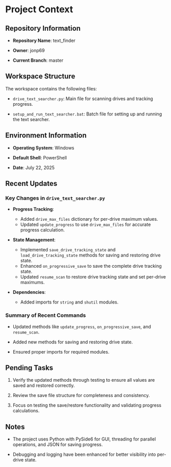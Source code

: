 # Project Context

## Repository Information

- **Repository Name**: text_finder

- **Owner**: jonp69

- **Current Branch**: master

## Workspace Structure

The workspace contains the following files:

- `drive_text_searcher.py`: Main file for scanning drives and tracking progress.

- `setup_and_run_text_searcher.bat`: Batch file for setting up and running the text searcher.

## Environment Information

- **Operating System**: Windows

- **Default Shell**: PowerShell

- **Date**: July 22, 2025

## Recent Updates

### Key Changes in `drive_text_searcher.py`

- **Progress Tracking**:
  - Added `drive_max_files` dictionary for per-drive maximum values.
  - Updated `update_progress` to use `drive_max_files` for accurate progress calculation.

- **State Management**:
  - Implemented `save_drive_tracking_state` and `load_drive_tracking_state` methods for saving and restoring drive state.
  - Enhanced `on_progressive_save` to save the complete drive tracking state.
  - Updated `resume_scan` to restore drive tracking state and set per-drive maximums.

- **Dependencies**:
  - Added imports for `string` and `shutil` modules.

### Summary of Recent Commands

- Updated methods like `update_progress`, `on_progressive_save`, and `resume_scan`.

- Added new methods for saving and restoring drive state.

- Ensured proper imports for required modules.

## Pending Tasks

1. Verify the updated methods through testing to ensure all values are saved and restored correctly.

2. Review the save file structure for completeness and consistency.

3. Focus on testing the save/restore functionality and validating progress calculations.

## Notes

- The project uses Python with PySide6 for GUI, threading for parallel operations, and JSON for saving progress.

- Debugging and logging have been enhanced for better visibility into per-drive state.
